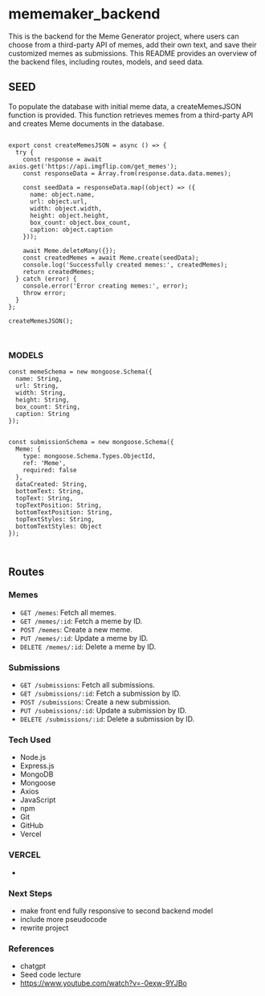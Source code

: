 # mememaker_backend

This is the backend for the Meme Generator project, where users can choose from a third-party API of memes, add their own text, and save their customized memes as submissions. This README provides an overview of the backend files, including routes, models, and seed data.

## SEED

To populate the database with initial meme data, a createMemesJSON function is provided. This function retrieves memes from a third-party API and creates Meme documents in the database.


```

export const createMemesJSON = async () => {
  try {
    const response = await axios.get('https://api.imgflip.com/get_memes');
    const responseData = Array.from(response.data.data.memes);

    const seedData = responseData.map((object) => ({
      name: object.name,
      url: object.url,
      width: object.width,
      height: object.height,
      box_count: object.box_count,
      caption: object.caption
    }));

    await Meme.deleteMany({});
    const createdMemes = await Meme.create(seedData);
    console.log('Successfully created memes:', createdMemes);
    return createdMemes;
  } catch (error) {
    console.error('Error creating memes:', error);
    throw error;
  }
};

createMemesJSON();



```




### MODELS

```
const memeSchema = new mongoose.Schema({
  name: String,
  url: String,
  width: String,
  height: String,
  box_count: String,
  caption: String
});

```

```

const submissionSchema = new mongoose.Schema({
  Meme: {
    type: mongoose.Schema.Types.ObjectId,
    ref: 'Meme',
    required: false
  },
  dataCreated: String,
  bottomText: String,
  topText: String,
  topTextPosition: String,
  bottomTextPosition: String,
  topTextStyles: String,
  bottomTextStyles: Object
});



```

## Routes

### Memes

- `GET /memes`: Fetch all memes.
- `GET /memes/:id`: Fetch a meme by ID.
- `POST /memes`: Create a new meme.
- `PUT /memes/:id`: Update a meme by ID.
- `DELETE /memes/:id`: Delete a meme by ID.

### Submissions

- `GET /submissions`: Fetch all submissions.
- `GET /submissions/:id`: Fetch a submission by ID.
- `POST /submissions`: Create a new submission.
- `PUT /submissions/:id`: Update a submission by ID.
- `DELETE /submissions/:id`: Delete a submission by ID.

### Tech Used

* Node.js 
* Express.js
* MongoDB
* Mongoose
* Axios
* JavaScript
* npm
* Git
* GitHub
* Vercel 


### VERCEL

*

### Next Steps

* make front end fully responsive to second backend model
* include more pseudocode
* rewrite project

### References

* chatgpt
* Seed code lecture
* https://www.youtube.com/watch?v=-0exw-9YJBo